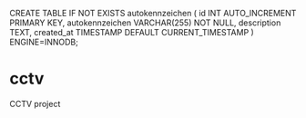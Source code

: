 CREATE TABLE IF NOT EXISTS autokennzeichen (
    id INT AUTO_INCREMENT PRIMARY KEY,
    autokennzeichen VARCHAR(255) NOT NULL,
    description TEXT,
    created_at TIMESTAMP DEFAULT CURRENT_TIMESTAMP
)  ENGINE=INNODB;

# cctv
CCTV project
